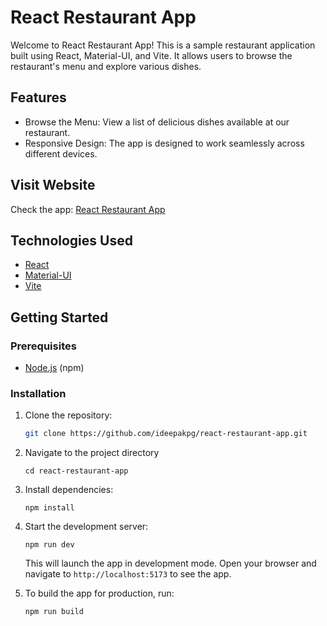 # React Restaurant App

Welcome to React Restaurant App! This is a sample restaurant application built using React, Material-UI, and Vite. It allows users to browse the restaurant's menu and explore various dishes.

## Features

- Browse the Menu: View a list of delicious dishes available at our restaurant.
- Responsive Design: The app is designed to work seamlessly across different devices.

## Visit Website

Check the app: [React Restaurant App](https://ideepakpg.github.io/react-restaurant-app/)

## Technologies Used

- [React](https://reactjs.org/)
- [Material-UI](https://mui.com/)
- [Vite](https://vitejs.dev/)

## Getting Started

### Prerequisites

- [Node.js](https://nodejs.org/en) (npm)

### Installation

1. Clone the repository:

   ```sh
   git clone https://github.com/ideepakpg/react-restaurant-app.git
   ```

2. Navigate to the project directory
   ```
   cd react-restaurant-app
   ```
3. Install dependencies:
   ```
   npm install
   ```
4. Start the development server:
   ```
   npm run dev
   ```
   This will launch the app in development mode. Open your browser and navigate to `http://localhost:5173` to see the app.
5. To build the app for production, run:
   ```sh
   npm run build
   ```

